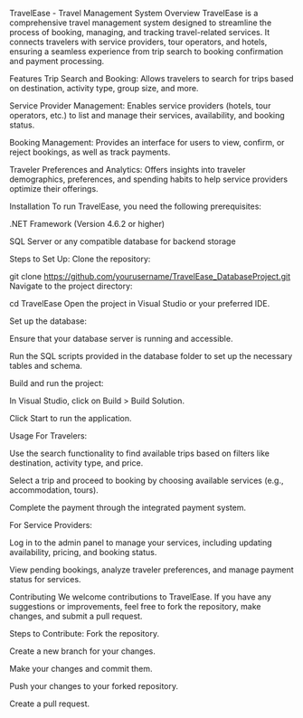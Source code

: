 TravelEase - Travel Management System
Overview
TravelEase is a comprehensive travel management system designed to streamline the process of booking, managing, and tracking travel-related services. It connects travelers with service providers, tour operators, and hotels, ensuring a seamless experience from trip search to booking confirmation and payment processing.

Features
Trip Search and Booking: Allows travelers to search for trips based on destination, activity type, group size, and more.

Service Provider Management: Enables service providers (hotels, tour operators, etc.) to list and manage their services, availability, and booking status.

Booking Management: Provides an interface for users to view, confirm, or reject bookings, as well as track payments.

Traveler Preferences and Analytics: Offers insights into traveler demographics, preferences, and spending habits to help service providers optimize their offerings.

Installation
To run TravelEase, you need the following prerequisites:

.NET Framework (Version 4.6.2 or higher)

SQL Server or any compatible database for backend storage

Steps to Set Up:
Clone the repository:


git clone https://github.com/yourusername/TravelEase_DatabaseProject.git
Navigate to the project directory:


cd TravelEase
Open the project in Visual Studio or your preferred IDE.

Set up the database:

Ensure that your database server is running and accessible.

Run the SQL scripts provided in the database folder to set up the necessary tables and schema.

Build and run the project:

In Visual Studio, click on Build > Build Solution.

Click Start to run the application.

Usage
For Travelers:

Use the search functionality to find available trips based on filters like destination, activity type, and price.

Select a trip and proceed to booking by choosing available services (e.g., accommodation, tours).

Complete the payment through the integrated payment system.

For Service Providers:

Log in to the admin panel to manage your services, including updating availability, pricing, and booking status.

View pending bookings, analyze traveler preferences, and manage payment status for services.

Contributing
We welcome contributions to TravelEase. If you have any suggestions or improvements, feel free to fork the repository, make changes, and submit a pull request.

Steps to Contribute:
Fork the repository.

Create a new branch for your changes.

Make your changes and commit them.

Push your changes to your forked repository.

Create a pull request.
